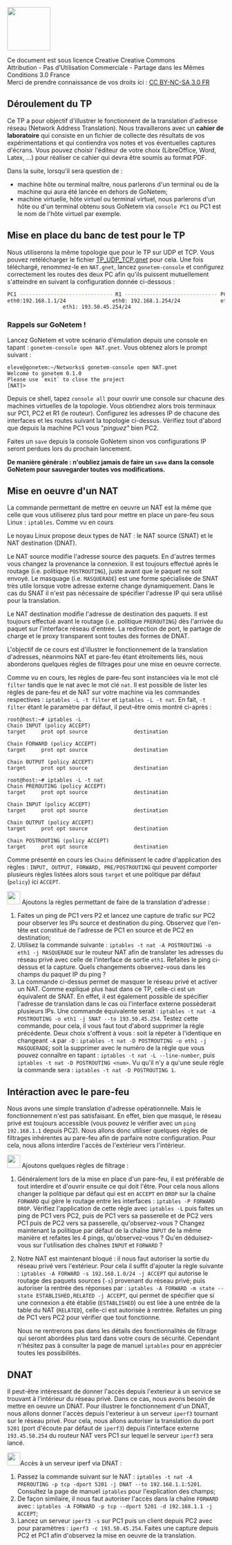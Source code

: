 <img src="https://upload.wikimedia.org/wikipedia/commons/thumb/1/12/Cc-by-nc-sa_icon.svg/1920px-Cc-by-nc-sa_icon.svg.png" width=100/>

Ce document est sous licence Creative Creative Commons <br>
Attribution - Pas d’Utilisation Commerciale - Partage dans les Mêmes Conditions 3.0 France <br>
Merci de prendre connaissance de vos droits ici : [CC BY-NC-SA 3.0 FR](https://creativecommons.org/licenses/by-nc-sa/3.0/fr/)

## Déroulement du TP

Ce TP a pour objectif d'illustrer le fonctionnent de la translation d'adresse réseau (Network Address Translation). Nous travaillerons avec un **cahier de laboratoire** qui consiste en un fichier de collecte des résultats de vos expérimentations et qui contiendra vos notes et vos éventuelles captures d'écrans. Vous pouvez choisir l'éditeur de votre choix (LibreOffice, Word, Latex, ...) pour réaliser ce cahier qui devra être soumis au format PDF. 

Dans la suite, lorsqu'il sera question de :

* machine hôte ou terminal maître, nous parlerons d'un terminal ou de la machine qui aura été lancée en dehors de GoNetem;
* machine virtuelle, hôte virtuel ou terminal virtuel, nous parlerons d'un hôte ou d'un terminal obtenu sous GoNetem via `console PC1` ou PC1 est le nom de l'hôte virtuel par exemple.

## Mise en place du banc de test pour le TP

Nous utiliserons la même topologie que pour le TP sur UDP et TCP. Vous pouvez retélécharger le fichier [TP_UDP_TCP.gnet](TP_UDP_TCP.gnet) pour cela. Une fois téléchargé, renommez-le en `NAT.gnet`, lancez `gonetem-console` et configurez correctement les routes des deux PC afin qu'ils puissent mutuellement s'atteindre en suivant la configuration donnée ci-dessous :
```bash
PC1 ------------------------------ R1 ------------------------------ PC2
eth0:192.168.1.1/24               eth0: 192.168.1.254/24             eth0:193.50.45.1/24
				  eth1: 193.50.45.254/24
```
### Rappels sur GoNetem ! 

Lancez GoNetem et votre scénario d'émulation depuis une console en tapant : `gonetem-console open NAT.gnet`. Vous obtenez alors le prompt suivant :
```
eleve@gonetem:~/Networks$ gonetem-console open NAT.gnet
Welcome to gonetem 0.1.0
Please use `exit` to close the project
[NAT]>
```
Depuis ce shell, tapez `console all` pour ouvrir une console sur chacune des machines virtuelles de la topologie. Vous obtiendrez alors trois terminaux sur PC1, PC2 et R1 (le routeur). Configurez les adresses IP de chacune des interfaces et les routes suivant la topologie ci-dessus. Vérifiez tout d'abord que depuis la machine PC1 vous "*pinguez"* bien PC2.

Faites un `save` depuis la console GoNetem sinon vos configurations IP seront perdues lors du prochain lancement.

**De manière générale : n'oubliez jamais de faire un `save` dans la console GoNetem pour sauvegarder toutes vos modifications.**

## Mise en oeuvre d'un NAT

La commande permettant de mettre en oeuvre un NAT est la même que celle que vous utiliserez plus tard pour mettre en place un pare-feu sous Linux : `iptables`. Comme vu en cours

Le noyau Linux propose deux types de NAT : le NAT source (SNAT) et le NAT destination (DNAT).

Le NAT source modifie l'adresse source des paquets. En d'autres termes vous changez la provenance la connexion. Il est toujours effectué après le routage (i.e. politique `POSTROUTING`), juste avant que le paquet ne soit envoyé. Le masquage (i.e. `MASQUERADE`) est une forme spécialisée de SNAT très utile lorsque votre adresse externe change dynamiquement. Dans le cas du SNAT il n'est pas nécessaire de spécifier l'adresse IP qui sera utilisé pour la translation.

Le NAT destination modifie l'adresse de destination des paquets. Il est toujours effectué avant le routage (i.e. politique `PREROUTING`) dès l'arrivée du paquet sur l'interface réseau d'entrée. La redirection de port, le partage de charge et le proxy transparent sont toutes des formes de DNAT. 

L'objectif de ce cours est d'illustrer le fonctionnement de la translation d'adresses, néanmoins NAT et pare-feu étant étroitements liés, nous aborderons quelques règles de filtrages pour une mise en oeuvre correcte. 

Comme vu en cours, les règles de pare-feu sont instanciées via le mot clé `filter` tandis que le nat avec le mot clé `nat`. Il est possible de lister les règles de pare-feu et de NAT sur votre machine via les commandes respectives : `iptables -L -t filter` et `iptables -L -t nat`. En fait, `-t filter` étant le paramètre par défaut, il peut-être omis montré ci-après :

```
root@host:~# iptables -L
Chain INPUT (policy ACCEPT)
target     prot opt source               destination         

Chain FORWARD (policy ACCEPT)
target     prot opt source               destination         

Chain OUTPUT (policy ACCEPT)
target     prot opt source               destination         
```
```
root@host:~# iptables -L -t nat
Chain PREROUTING (policy ACCEPT)
target     prot opt source               destination         

Chain INPUT (policy ACCEPT)
target     prot opt source               destination         

Chain OUTPUT (policy ACCEPT)
target     prot opt source               destination         

Chain POSTROUTING (policy ACCEPT)
target     prot opt source               destination   
```

Comme présenté en cours les `Chains` définissent le cadre d'application des règles : `INPUT, OUTPUT, FORWARD, PRE/POSTROUTING` qui peuvent comporter plusieurs règles listées alors sous `target` et une politique par défaut (`policy`) ici `ACCEPT`.

<img src="https://www.pinclipart.com/picdir/big/7-75450_lab-clipart-19-lab-clipart-royalty-free-huge.png" width=30 /> Ajoutons la règles permettant de faire de la translation d'adresse :

1. Faites un ping de PC1 vers P2 et lancez une capture de trafic sur PC2 pour observer les IPs source et destination du ping. Observez que l'en-tête est constitué de l'adresse de PC1 en source et de PC2 en destination;
2. Utilisez la commande suivante : `iptables -t nat -A POSTROUTING -o eth1 -j MASQUERADE` sur le routeur NAT afin de translater les adresses du réseau privé avec celle de l'interface de sortie `eth1`. Refaites le ping ci-dessus et la capture. Quels changements observez-vous dans les champs du paquet IP du ping ? 
3. La commande ci-dessus permet de masquer le réseau privé et activer un NAT. Comme expliqué plus haut dans ce TP, celle-ci est un équivalent de SNAT. En effet, il est également possible de spécifier l'adresse de translation dans le cas où l'interface externe possèderait plusieurs IPs. Une commande équivalente serait : `iptables -t nat -A POSTROUTING -o eth1 -j SNAT --to 193.50.45.254`. Testez cette commande, pour cela, il vous faut tout d'abord supprimer la règle précédente. Deux choix s'offrent à vous : soit la répéter à l'identique en changeant `-A` par `-D` : `iptables -t nat -D POSTROUTING -o eth1 -j MASQUERADE`; soit la supprimer avec le numéro de la règle que vous pouvez connaître en tapant : `iptables -t nat -L --line-number`, puis `iptables -t nat -D POSTROUTING <num>`. Vu qu'il n'y a qu'une seule règle la commande sera : `iptables -t nat -D POSTROUTING 1`. 

## Intéraction avec le pare-feu

Nous avons une simple translation d'adresse opérationnelle. Mais le fonctionnement n'est pas satisfaisant. En effet, bien que masqué, le réseau privé est toujours accessible (vous pouvez le vérifier avec un `ping 192.168.1.1` depuis PC2). Nous allons donc utiliser quelques règles de filtrages inhérentes au pare-feu afin de parfaire notre configuration. Pour cela, nous allons interdire l'accès de l'extérieur vers l'intérieur.

<img src="https://www.pinclipart.com/picdir/big/7-75450_lab-clipart-19-lab-clipart-royalty-free-huge.png" width=30 /> Ajoutons quelques règles de filtrage :

1. Généralement lors de la mise en place d'un pare-feu, il est préférable de tout interdire et d'ouvrir ensuite ce qui doit l'être. Pour cela nous allons changer la politique par défaut qui est en `ACCEPT` en `DROP` sur la chaîne `FORWARD` qui gère le routage entre les interfaces : `iptables -P FORWARD DROP`. Vérifiez l'application de cette règle avec `iptables -L` puis faites un ping de PC1 vers PC2, puis de PC1 vers sa passerelle et de PC2 vers PC1 puis de PC2 vers sa passerelle, qu'observez-vous ? Changez maintenant la politique par défaut de la chaîne `INPUT` de la même manière et refaites les 4 pings, qu'observez-vous ? Qu'en déduisez-vous sur l'utilisation des chaînes `INPUT` et `FORWARD` ?

2. Notre NAT est maintenant bloqué : il nous faut autoriser la sortie du réseau privé vers l'extérieur.  Pour cela il suffit d'ajouter la règle suivante :  `iptables -A FORWARD -s 192.168.1.0/24 -j ACCEPT` qui autorise le routage des paquets sources (`-s`) provenant du réseau privé; puis autoriser la rentrée des réponses par : `iptables -A FORWARD -m state --state ESTABLISHED,RELATED -j ACCEPT`, qui permet de spécifier que si une connexion a été établie (`ESTABLISHED`) ou est liée à une entrée de la table du NAT (`RELATED`), celle-ci est autorisée à rentrée. Refaites un ping de PC1 vers PC2 pour vérifier que tout fonctionne.

   Nous ne rentrerons pas dans les détails des fonctionnalités de filtrage qui seront abordées plus tard dans votre cours de sécurité. Cependant n'hésitez pas à consulter la page de manuel `iptables` pour en apprécier toutes les possibilités.

## DNAT

Il peut-être intéressant de donner l'accès depuis l'exterieur à un service se trouvant à l'intérieur du réseau privé. Dans ce cas, nous avons besoin de mettre en oeuvre un DNAT. Pour illustrer le fonctionnement d'un DNAT, nous allons donner l'accès depuis l'exterieur à un serveur `iperf3` tournant sur le réseau privé. Pour cela, nous allons autoriser la translation du port `5201` (port d'écoute par défaut de `iperf3`) depuis l'interface externe `193.45.50.254` du routeur NAT vers PC1 sur lequel le serveur `iperf3` sera lancé.

<img src="https://www.pinclipart.com/picdir/big/7-75450_lab-clipart-19-lab-clipart-royalty-free-huge.png" width=30 />Accès à un serveur iperf via DNAT :

1. Passez la commande suivant sur le NAT : `iptables -t nat -A PREROUTING -p tcp -dport 5201 -j DNAT --to 192.168.1.1:5201`. Consultez la page de manuel `iptables` pour l'explication des champs;
2. De façon similaire, il nous faut autoriser l'accès dans la chaîne `FORWARD` avec : `iptables -A FORWARD -p tcp --dport 5201 -d 192.168.1.1 -j ACCEPT`;
3. Lancez un serveur `iperf3 -s` sur PC1 puis un client depuis PC2 avec pour paramètres : `iperf3 -c 193.50.45.254`. Faites une capture depuis PC2 et PC1 afin d'observez la mise en oeuvre de la translation.

